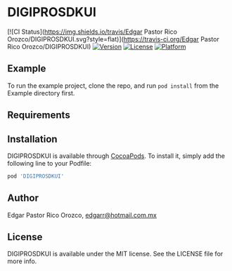 # DIGIPROSDKUI

[![CI Status](https://img.shields.io/travis/Edgar Pastor Rico Orozco/DIGIPROSDKUI.svg?style=flat)](https://travis-ci.org/Edgar Pastor Rico Orozco/DIGIPROSDKUI)
[![Version](https://img.shields.io/cocoapods/v/DIGIPROSDKUI.svg?style=flat)](https://cocoapods.org/pods/DIGIPROSDKUI)
[![License](https://img.shields.io/cocoapods/l/DIGIPROSDKUI.svg?style=flat)](https://cocoapods.org/pods/DIGIPROSDKUI)
[![Platform](https://img.shields.io/cocoapods/p/DIGIPROSDKUI.svg?style=flat)](https://cocoapods.org/pods/DIGIPROSDKUI)

## Example

To run the example project, clone the repo, and run `pod install` from the Example directory first.

## Requirements

## Installation

DIGIPROSDKUI is available through [CocoaPods](https://cocoapods.org). To install
it, simply add the following line to your Podfile:

```ruby
pod 'DIGIPROSDKUI'
```

## Author

Edgar Pastor Rico Orozco, edgarr@hotmail.com.mx

## License

DIGIPROSDKUI is available under the MIT license. See the LICENSE file for more info.
